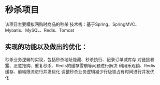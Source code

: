 # 秒杀项目
该项目主要模拟网购时商品的秒杀 技术栈：基于Spring、SpringMVC、Mybatis、MySQL、Redis、Tomcat

## 实现的功能以及做出的优化：
秒杀业务逻辑的实现，包括秒杀地址隐藏、秒杀执行、记录订单减库存
对链接暴露、恶意抢购、重复秒杀、Redis的缓存雪崩等问题进行解决
利用乐观锁、Redis缓存、前端限流进行并发优化
调整秒杀业务逻辑减少行级锁占有时间进行并发优化
